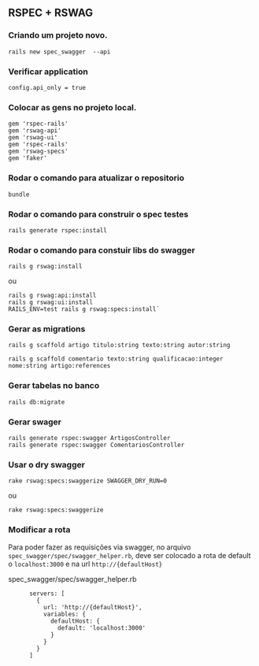 
## RSPEC + RSWAG
### Criando um projeto novo.
```
rails new spec_swagger  --api
```

### Verificar application
```
config.api_only = true
```

### Colocar as gens no projeto local.
```
gem 'rspec-rails'
gem 'rswag-api'
gem 'rswag-ui'
gem 'rspec-rails'
gem 'rswag-specs'
gem 'faker'
```

### Rodar o comando para atualizar o repositorio
```
bundle
```
              
### Rodar o comando para construir o spec testes
```
rails generate rspec:install
```

### Rodar o comando para constuir libs do swagger
```
rails g rswag:install
```
			
ou

```
rails g rswag:api:install
rails g rswag:ui:install
RAILS_ENV=test rails g rswag:specs:install`
```


### Gerar as migrations
```
rails g scaffold artigo titulo:string texto:string autor:string
```
```
rails g scaffold comentario texto:string qualificacao:integer nome:string artigo:references
```
### Gerar tabelas no banco
```
rails db:migrate
```

### Gerar swager
```
rails generate rspec:swagger ArtigosController
rails generate rspec:swagger ComentariosController
```
### Usar o dry swagger
```
rake rswag:specs:swaggerize SWAGGER_DRY_RUN=0
```
ou
```
rake rswag:specs:swaggerize
```
### Modificar a rota

Para poder fazer as requisições via swagger, no arquivo `spec_swagger/spec/swagger_helper.rb`, deve ser colocado a rota de default o `localhost:3000` e na url `http://{defaultHost}`

spec_swagger/spec/swagger_helper.rb
```
      servers: [
        {
          url: 'http://{defaultHost}',
          variables: {
            defaultHost: {
              default: 'localhost:3000'
            }
          }
        }
      ]
```
